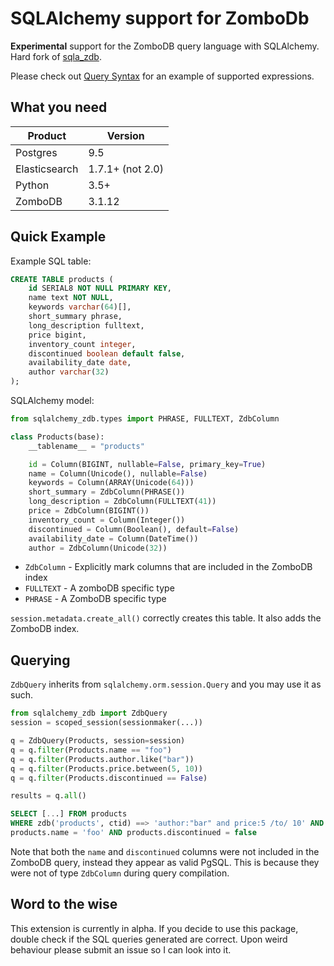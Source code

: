 SQLAlchemy support for ZomboDb
=============================

**Experimental** support for the ZomboDB query language with SQLAlchemy. Hard fork of [sqla_zdb](https://github.com/xxxbobrxxx/sqlalchemy_zombodb).

Please check out [Query Syntax](https://github.com/skftn/sqlalchemy_zdb/blob/master/QUERY_SYNTAX.md) for an example of supported expressions. 


## What you need

Product       | Version 
---           | ---      
Postgres      | 9.5
Elasticsearch | 1.7.1+ (not 2.0)
Python        | 3.5+
ZomboDB       | 3.1.12


## Quick Example

Example SQL table:

```sql
CREATE TABLE products (
    id SERIAL8 NOT NULL PRIMARY KEY,
    name text NOT NULL,
    keywords varchar(64)[],
    short_summary phrase,
    long_description fulltext, 
    price bigint,
    inventory_count integer,
    discontinued boolean default false,
    availability_date date,
    author varchar(32)
);
```

SQLAlchemy model:

```python
from sqlalchemy_zdb.types import PHRASE, FULLTEXT, ZdbColumn

class Products(base):
    __tablename__ = "products"

    id = Column(BIGINT, nullable=False, primary_key=True)
    name = Column(Unicode(), nullable=False)
    keywords = Column(ARRAY(Unicode(64)))
    short_summary = ZdbColumn(PHRASE())
    long_description = ZdbColumn(FULLTEXT(41))
    price = ZdbColumn(BIGINT())
    inventory_count = Column(Integer())
    discontinued = Column(Boolean(), default=False)
    availability_date = Column(DateTime())
    author = ZdbColumn(Unicode(32))
```

- `ZdbColumn` - Explicitly mark columns that are included in the ZomboDB index
- `FULLTEXT` - A zomboDB specific type
- `PHRASE` - A ZomboDB specific type

`session.metadata.create_all()` correctly creates this table. It also adds the ZomboDB index.

## Querying 

`ZdbQuery` inherits from `sqlalchemy.orm.session.Query` and you may use it as such.

```python
from sqlalchemy_zdb import ZdbQuery
session = scoped_session(sessionmaker(...))

q = ZdbQuery(Products, session=session)
q = q.filter(Products.name == "foo")
q = q.filter(Products.author.like("bar"))
q = q.filter(Products.price.between(5, 10))
q = q.filter(Products.discontinued == False)

results = q.all()
```

```sql
SELECT [...] FROM products 
WHERE zdb('products', ctid) ==> 'author:"bar" and price:5 /to/ 10' AND
products.name = 'foo' AND products.discontinued = false
```

Note that both the `name` and `discontinued` columns were not included in the ZomboDB query, instead they appear as valid PgSQL. This is because they were not of type `ZdbColumn` during query compilation. 

## Word to the wise

This extension is currently in alpha. If you decide to use this package, double check if the SQL queries generated are correct. Upon weird behaviour please submit an issue so I can look into it.


